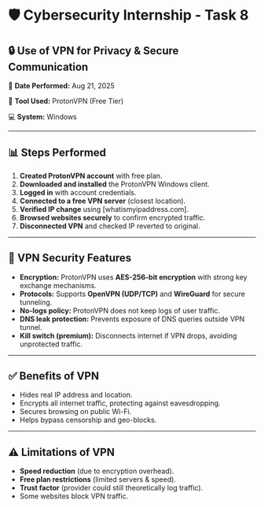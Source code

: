 # 🛡️ Cybersecurity Internship - **Task 8**

## 🔒 Use of VPN for Privacy & Secure Communication

📅 **Date Performed:** Aug 21, 2025

🧰 **Tool Used:** ProtonVPN (Free Tier)

💻 **System:** Windows

---

## 📊 Steps Performed

1. **Created ProtonVPN account** with free plan.
2. **Downloaded and installed** the ProtonVPN Windows client.
3. **Logged in** with account credentials.
4. **Connected to a free VPN server** (closest location).
5. **Verified IP change** using \[whatismyipaddress.com].
6. **Browsed websites securely** to confirm encrypted traffic.
7. **Disconnected VPN** and checked IP reverted to original.

---

## 🔐 VPN Security Features

* **Encryption:** ProtonVPN uses **AES-256-bit encryption** with strong key exchange mechanisms.
* **Protocols:** Supports **OpenVPN (UDP/TCP)** and **WireGuard** for secure tunneling.
* **No-logs policy:** ProtonVPN does not keep logs of user traffic.
* **DNS leak protection:** Prevents exposure of DNS queries outside VPN tunnel.
* **Kill switch (premium):** Disconnects internet if VPN drops, avoiding unprotected traffic.

---

## ✅ Benefits of VPN

* Hides real IP address and location.
* Encrypts all internet traffic, protecting against eavesdropping.
* Secures browsing on public Wi-Fi.
* Helps bypass censorship and geo-blocks.

---

## ⚠️ Limitations of VPN

* **Speed reduction** (due to encryption overhead).
* **Free plan restrictions** (limited servers & speed).
* **Trust factor** (provider could still theoretically log traffic).
* Some websites block VPN traffic.

